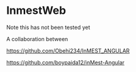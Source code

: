 # InmestWeb

Note this has not been tested yet

A collaboration between

https://github.com/Obehi234/InMEST_ANGULAR

https://github.com/boypaida12/inMest-Angular
